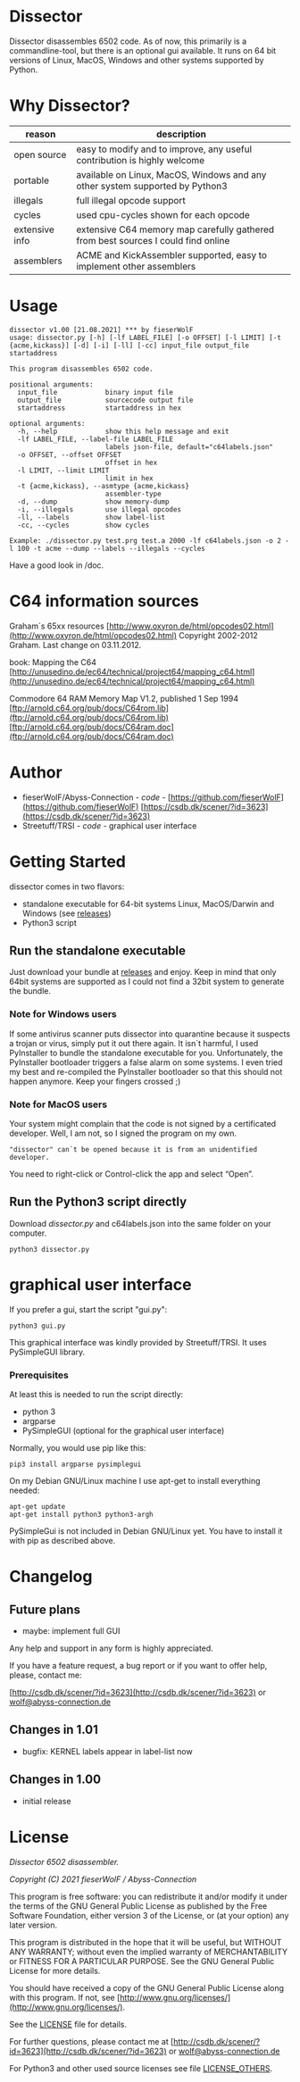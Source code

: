 # Dissector

Dissector disassembles 6502 code.
As of now, this primarily is a commandline-tool, but there is an optional gui available.
It runs on 64 bit versions of Linux, MacOS, Windows and other systems supported by Python. 


# Why Dissector?

reason | description
---|---
open source | easy to modify and to improve, any useful contribution is highly welcome
portable | available on Linux, MacOS, Windows and any other system supported by Python3
illegals | full illegal opcode support
cycles | used cpu-cycles shown for each opcode
extensive info | extensive C64 memory map carefully gathered from best sources I could find online
assemblers | ACME and KickAssembler supported, easy to implement other assemblers


# Usage

    dissector v1.00 [21.08.2021] *** by fieserWolF
    usage: dissector.py [-h] [-lf LABEL_FILE] [-o OFFSET] [-l LIMIT] [-t {acme,kickass}] [-d] [-i] [-ll] [-cc] input_file output_file startaddress

    This program disassembles 6502 code.

    positional arguments:
      input_file            binary input file
      output_file           sourcecode output file
      startaddress          startaddress in hex

    optional arguments:
      -h, --help            show this help message and exit
      -lf LABEL_FILE, --label-file LABEL_FILE
                            labels json-file, default="c64labels.json"
      -o OFFSET, --offset OFFSET
                            offset in hex
      -l LIMIT, --limit LIMIT
                            limit in hex
      -t {acme,kickass}, --asmtype {acme,kickass}
                            assembler-type
      -d, --dump            show memory-dump
      -i, --illegals        use illegal opcodes
      -ll, --labels         show label-list
      -cc, --cycles         show cycles

    Example: ./dissector.py test.prg test.a 2000 -lf c64labels.json -o 2 -l 100 -t acme --dump --labels --illegals --cycles




Have a good look in /doc.



# C64 information sources

Graham`s 65xx resources
[http://www.oxyron.de/html/opcodes02.html](http://www.oxyron.de/html/opcodes02.html)
Copyright 2002-2012 Graham. Last change on 03.11.2012. 


book: Mapping the C64
[http://unusedino.de/ec64/technical/project64/mapping_c64.html](http://unusedino.de/ec64/technical/project64/mapping_c64.html)


Commodore 64 RAM Memory Map V1.2, published 1 Sep 1994
[ftp://arnold.c64.org/pub/docs/C64rom.lib](ftp://arnold.c64.org/pub/docs/C64rom.lib)
[ftp://arnold.c64.org/pub/docs/C64ram.doc](ftp://arnold.c64.org/pub/docs/C64ram.doc)



# Author

* fieserWolF/Abyss-Connection - *code* - [https://github.com/fieserWolF](https://github.com/fieserWolF) [https://csdb.dk/scener/?id=3623](https://csdb.dk/scener/?id=3623)
* Streetuff/TRSI - *code* - graphical user interface


# Getting Started

dissector comes in two flavors:

- standalone executable for 64-bit systems Linux, MacOS/Darwin and Windows (see [releases](https://github.com/fieserWolF/dissector/releases))
- Python3 script

## Run the standalone executable

Just download your bundle at [releases](https://github.com/fieserWolF/dissector/releases) and enjoy.
Keep in mind that only 64bit systems are supported as I could not find a 32bit system to generate the bundle.

### Note for Windows users

If some antivirus scanner puts dissector into quarantine because it suspects a trojan or virus, simply put it out there again.
It isn`t harmful, I used PyInstaller to bundle the standalone executable for you.
Unfortunately, the PyInstaller bootloader triggers a false alarm on some systems.
I even tried my best and re-compiled the PyInstaller bootloader so that this should not happen anymore. Keep your fingers crossed ;)

### Note for MacOS users

Your system might complain that the code is not signed by a certificated developer. Well, I am not, so I signed the program on my own. 
```
"dissector" can`t be opened because it is from an unidentified developer.
```
You need to right-click or Control-click the app and select “Open”.



## Run the Python3 script directly

Download _dissector.py_ and c64labels.json into the same folder on your computer.

    python3 dissector.py 



# graphical user interface

If you prefer a gui, start the script "gui.py":

    python3 gui.py 

This graphical interface was kindly provided by Streetuff/TRSI.
It uses PySimpleGUI library.


### Prerequisites

At least this is needed to run the script directly:

- python 3
- argparse
- PySimpleGUI (optional for the graphical user interface)

Normally, you would use pip like this:
```
pip3 install argparse pysimplegui
```

On my Debian GNU/Linux machine I use apt-get to install everything needed:
```
apt-get update
apt-get install python3 python3-argh
```
PySimpleGui is not included in Debian GNU/Linux yet. You have to install it with pip as described above.
# Changelog

## Future plans

- maybe: implement full GUI

Any help and support in any form is highly appreciated.

If you have a feature request, a bug report or if you want to offer help, please, contact me:

[http://csdb.dk/scener/?id=3623](http://csdb.dk/scener/?id=3623)
or
[wolf@abyss-connection.de](wolf@abyss-connection.de)


## Changes in 1.01

- bugfix: KERNEL labels appear in label-list now


## Changes in 1.00

- initial release

# License

_Dissector 6502 disassembler._

_Copyright (C) 2021 fieserWolF / Abyss-Connection_

This program is free software: you can redistribute it and/or modify it under the terms of the GNU General Public License as published by the Free Software Foundation, either version 3 of the License, or (at your option) any later version.

This program is distributed in the hope that it will be useful, but WITHOUT ANY WARRANTY;
without even the implied warranty of MERCHANTABILITY or FITNESS FOR A PARTICULAR PURPOSE.
See the GNU General Public License for more details.

You should have received a copy of the GNU General Public License along with this program.
If not, see [http://www.gnu.org/licenses/](http://www.gnu.org/licenses/).

See the [LICENSE](LICENSE) file for details.

For further questions, please contact me at
[http://csdb.dk/scener/?id=3623](http://csdb.dk/scener/?id=3623)
or
[wolf@abyss-connection.de](wolf@abyss-connection.de)

For Python3 and other used source licenses see file [LICENSE_OTHERS](LICENSE_OTHERS).


